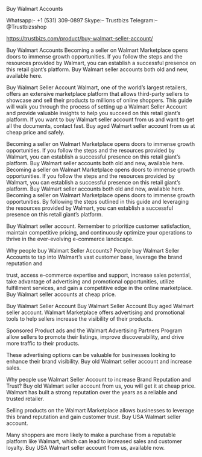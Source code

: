 Buy Walmart Accounts

Whatsapp:- +1 (531) 309-0897
Skype:– Trustbizs
Telegram:– @Trustbizsshop

https://trustbizs.com/product/buy-walmart-seller-account/

Buy Walmart Accounts
Becoming a seller on Walmart Marketplace opens doors to immense growth opportunities. If you follow the steps and the resources provided by Walmart, you can establish a successful presence on this retail giant’s platform. Buy Walmart seller accounts both old and new, available here.

Buy Walmart Seller Account
Walmart, one of the world’s largest retailers, offers an extensive marketplace platform that allows third-party sellers to showcase and sell their products to millions of online shoppers. This guide will walk you through the process of setting up a Walmart Seller Account and provide valuable insights to help you succeed on this retail giant’s platform. If you want to buy Walmart seller account from us and want to get all the documents, contact fast. Buy aged Walmart seller account from us at cheap price and safely.

Becoming a seller on Walmart Marketplace opens doors to immense growth opportunities. If you follow the steps and the resources provided by Walmart, you can establish a successful presence on this retail giant’s platform. Buy Walmart seller accounts both old and new, available here.
Becoming a seller on Walmart Marketplace opens doors to immense growth opportunities. If you follow the steps and the resources provided by Walmart, you can establish a successful presence on this retail giant’s platform. Buy Walmart seller accounts both old and new, available here.
Becoming a seller on Walmart Marketplace opens doors to immense growth opportunities. By following the steps outlined in this guide and leveraging the resources provided by Walmart, you can establish a successful presence on this retail giant’s platform.

Buy Walmart seller account. Remember to prioritize customer satisfaction, maintain competitive pricing, and continuously optimize your operations to thrive in the ever-evolving e-commerce landscape.

Why people buy Walmart Seller Accounts?
People buy Walmart Seller Accounts to tap into Walmart’s vast customer base, leverage the brand reputation and

trust, access e-commerce expertise and support, increase sales potential, take advantage of advertising and promotional opportunities, utilize fulfillment services, and gain a competitive edge in the online marketplace. Buy Walmart seller accounts at cheap price.

Buy Walmart Seller Account
Buy Walmart Seller Account
Buy aged Walmart seller account. Walmart Marketplace offers advertising and promotional tools to help sellers increase the visibility of their products.

Sponsored Product ads and the Walmart Advertising Partners Program allow sellers to promote their listings, improve discoverability, and drive more traffic to their products.

These advertising options can be valuable for businesses looking to enhance their brand visibility. Buy old Walmart seller account and increase sales.

Why people use Walmart Seller Account to increase Brand Reputation and Trust?
Buy old Walmart seller account from us, you will get it at cheap price. Walmart has built a strong reputation over the years as a reliable and trusted retailer.

Selling products on the Walmart Marketplace allows businesses to leverage this brand reputation and gain customer trust. Buy USA Walmart seller account.

Many shoppers are more likely to make a purchase from a reputable platform like Walmart, which can lead to increased sales and customer loyalty. Buy USA Walmart seller account from us, available now.

